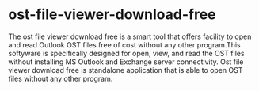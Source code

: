 # ost-file-viewer-download-free
The ost file viewer download free is a smart tool that offers facility to open and read Outlook OST files free of cost without any other program.This softyware is specifically designed for open, view, and read the OST files without installing MS Outlook and Exchange server connectivity. Ost file viewer download free is standalone application that is able to open OST files without any other program.
